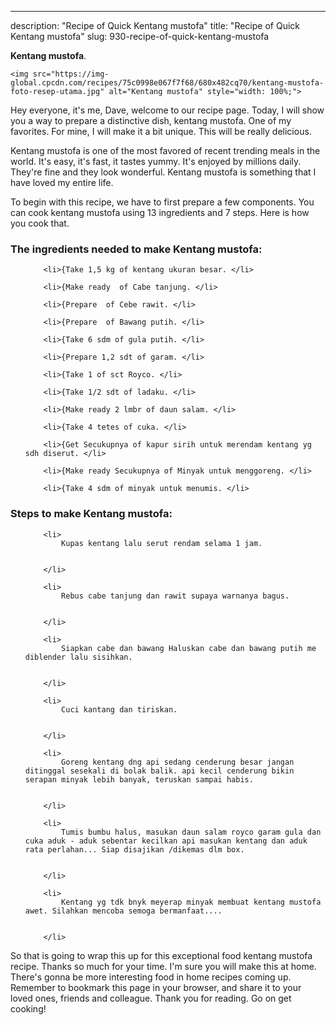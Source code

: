---
description: "Recipe of Quick Kentang mustofa"
title: "Recipe of Quick Kentang mustofa"
slug: 930-recipe-of-quick-kentang-mustofa

<p>
	<strong>Kentang mustofa</strong>. 
	
</p>
<p>
	
	<img src="https://img-global.cpcdn.com/recipes/75c0998e067f7f68/680x482cq70/kentang-mustofa-foto-resep-utama.jpg" alt="Kentang mustofa" style="width: 100%;">
	
	
</p>
<p>
	Hey everyone, it's me, Dave, welcome to our recipe page. Today, I will show you a way to prepare a distinctive dish, kentang mustofa. One of my favorites. For mine, I will make it a bit unique. This will be really delicious.
</p>
	
<p>
	
</p>
<p>
	Kentang mustofa is one of the most favored of recent trending meals in the world. It's easy, it's fast, it tastes yummy. It's enjoyed by millions daily. They're fine and they look wonderful. Kentang mustofa is something that I have loved my entire life.
</p>

<p>
To begin with this recipe, we have to first prepare a few components. You can cook kentang mustofa using 13 ingredients and 7 steps. Here is how you cook that.
</p>

<h3>The ingredients needed to make Kentang mustofa:</h3>

<ol>
	
		<li>{Take 1,5 kg of kentang ukuran besar. </li>
	
		<li>{Make ready  of Cabe tanjung. </li>
	
		<li>{Prepare  of Cebe rawit. </li>
	
		<li>{Prepare  of Bawang putih. </li>
	
		<li>{Take 6 sdm of gula putih. </li>
	
		<li>{Prepare 1,2 sdt of garam. </li>
	
		<li>{Take 1 of sct Royco. </li>
	
		<li>{Take 1/2 sdt of ladaku. </li>
	
		<li>{Make ready 2 lmbr of daun salam. </li>
	
		<li>{Take 4 tetes of cuka. </li>
	
		<li>{Get Secukupnya of kapur sirih untuk merendam kentang yg sdh diserut. </li>
	
		<li>{Make ready Secukupnya of Minyak untuk menggoreng. </li>
	
		<li>{Take 4 sdm of minyak untuk menumis. </li>
	
</ol>
<p>
	
</p>

<h3>Steps to make Kentang mustofa:</h3>

<ol>
	
		<li>
			Kupas kentang lalu serut rendam selama 1 jam.
			
			
		</li>
	
		<li>
			Rebus cabe tanjung dan rawit supaya warnanya bagus.
			
			
		</li>
	
		<li>
			Siapkan cabe dan bawang Haluskan cabe dan bawang putih me diblender lalu sisihkan.
			
			
		</li>
	
		<li>
			Cuci kantang dan tiriskan.
			
			
		</li>
	
		<li>
			Goreng kentang dng api sedang cenderung besar jangan ditinggal sesekali di bolak balik. api kecil cenderung bikin serapan minyak lebih banyak, teruskan sampai habis.
			
			
		</li>
	
		<li>
			Tumis bumbu halus, masukan daun salam royco garam gula dan cuka aduk - aduk sebentar kecilkan api masukan kentang dan aduk rata perlahan... Siap disajikan /dikemas dlm box.
			
			
		</li>
	
		<li>
			Kentang yg tdk bnyk meyerap minyak membuat kentang mustofa awet. Silahkan mencoba semoga bermanfaat....
			
			
		</li>
	
</ol>

<p>
	
</p>

<p>
	So that is going to wrap this up for this exceptional food kentang mustofa recipe. Thanks so much for your time. I'm sure you will make this at home. There's gonna be more interesting food in home recipes coming up. Remember to bookmark this page in your browser, and share it to your loved ones, friends and colleague. Thank you for reading. Go on get cooking!
</p>
